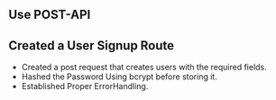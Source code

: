 ## Use POST-API

## Created a User Signup Route
  - Created a post request that creates users with the required fields.
  - Hashed the Password Using bcrypt before storing it.
  - Established Proper ErrorHandling.
